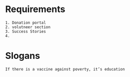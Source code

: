 # Requirements

    1. Donation portal
    2. volutneer section
    3. Success Stories
    4.

# Slogans

    If there is a vaccine against poverty, it’s education
